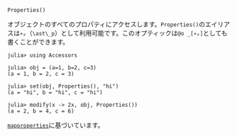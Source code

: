 ```
Properties()
```

オブジェクトのすべてのプロパティにアクセスします。`Properties()`のエイリアスは`∗ₚ`（`\ast\_p`）として利用可能です。このオプティックは`@o _[∗ₚ]`としても書くことができます。

```jldoctest
julia> using Accessors

julia> obj = (a=1, b=2, c=3)
(a = 1, b = 2, c = 3)

julia> set(obj, Properties(), "hi")
(a = "hi", b = "hi", c = "hi")

julia> modify(x -> 2x, obj, Properties())
(a = 2, b = 4, c = 6)
```

[`mapproperties`](@ref)に基づいています。
